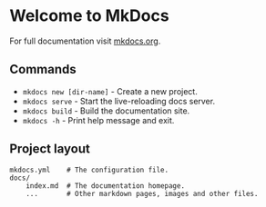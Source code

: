 Welcome to MkDocs
=================

For full documentation visit [mkdocs.org](https://www.mkdocs.org).

Commands
--------

-	`mkdocs new [dir-name]` - Create a new project.
-	`mkdocs serve` - Start the live-reloading docs server.
-	`mkdocs build` - Build the documentation site.
-	`mkdocs -h` - Print help message and exit.

Project layout
--------------

```
mkdocs.yml    # The configuration file.
docs/
    index.md  # The documentation homepage.
    ...       # Other markdown pages, images and other files.
```
